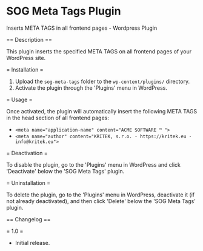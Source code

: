 # SOG Meta Tags Plugin

Inserts META TAGS in all frontend pages - Wordpress Plugin

== Description ==

This plugin inserts the specified META TAGS on all frontend pages of your WordPress site.

= Installation =

1. Upload the `sog-meta-tags` folder to the `wp-content/plugins/` directory.
2. Activate the plugin through the 'Plugins' menu in WordPress.

= Usage =

Once activated, the plugin will automatically insert the following META TAGS in the head section of all frontend pages:
- `<meta name="application-name" content="ACME SOFTWARE ™ ">`
- `<meta name="author" content="KRITEK, s.r.o. - https://kritek.eu - info@kritek.eu">`

= Deactivation =

To disable the plugin, go to the 'Plugins' menu in WordPress and click 'Deactivate' below the 'SOG Meta Tags' plugin.

= Uninstallation =

To delete the plugin, go to the 'Plugins' menu in WordPress, deactivate it (if not already deactivated), and then click 'Delete' below the 'SOG Meta Tags' plugin.

== Changelog ==

= 1.0 =
* Initial release.
